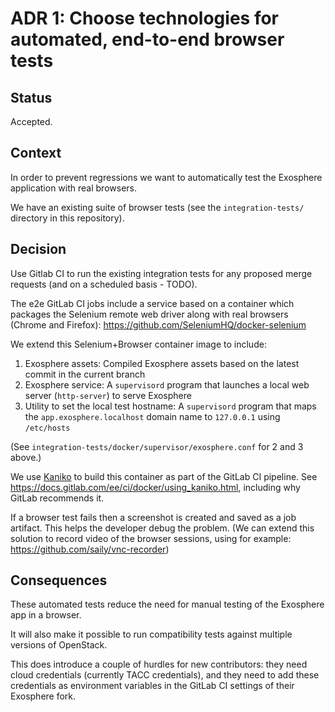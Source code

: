 # ADR 1: Choose technologies for automated, end-to-end browser tests

## Status

Accepted.

## Context

In order to prevent regressions we want to automatically test the Exosphere application with real browsers.

We have an existing suite of browser tests (see the `integration-tests/` directory in this repository).

## Decision

Use Gitlab CI to run the existing integration tests for any proposed merge requests (and on a scheduled basis - TODO).

The e2e GitLab CI jobs include a service based on a container which packages the Selenium remote web driver along with
real browsers (Chrome and Firefox): <https://github.com/SeleniumHQ/docker-selenium>

We extend this Selenium+Browser container image to include:

1. Exosphere assets: Compiled Exosphere assets based on the latest commit in the current branch
2. Exosphere service: A `supervisord` program that launches a local web server (`http-server`) to serve Exosphere 
3. Utility to set the local test hostname: A `supervisord` program that maps the `app.exosphere.localhost` domain name 
   to `127.0.0.1` using `/etc/hosts`

(See `integration-tests/docker/supervisor/exosphere.conf` for 2 and 3 above.) 

We use [Kaniko](https://github.com/GoogleContainerTools/kaniko) to build this container as part of the GitLab CI 
pipeline. See <https://docs.gitlab.com/ee/ci/docker/using_kaniko.html>, including why GitLab recommends it.

If a browser test fails then a screenshot is created and saved as a job artifact. This helps the developer debug the 
problem. (We can extend this solution to record video of the browser sessions, using for example: 
<https://github.com/saily/vnc-recorder>)

## Consequences

These automated tests reduce the need for manual testing of the Exosphere app in a browser.

It will also make it possible to run compatibility tests against multiple versions of OpenStack.

This does introduce a couple of hurdles for new contributors: they need cloud credentials (currently TACC credentials), 
and they need to add these credentials as environment variables in the GitLab CI settings of their Exosphere fork.
